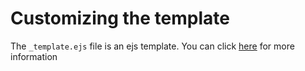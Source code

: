 # Customizing the template
The `_template.ejs` file is an ejs template. You can click [here](https://ejs.co/) for more information
